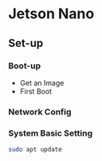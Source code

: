 # Jetson Nano

## Set-up

### Boot-up

* Get an Image
* First Boot

### Network Config

### System Basic Setting

```sh
sudo apt update

```
